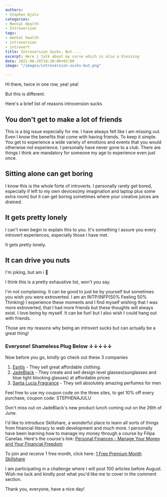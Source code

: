 ```yaml
---
authors:
- Stephen Ajulu
categories:
- Mental Health
- Introversion
tags:
- mental health
- introversion
- introvert
title: Introversion Sucks, But....
excerpt: Here i talk about my curse which is also a blessing
date: 2021-06-26T18:30:00+03:00
image: "/images/introversion-sucks-but.png"

---
```

Hi there, twice in one row, yea! yea!

But this is different.

Here's a brief list of reasons introversion sucks

## You don't get to make a lot of friends

This is a big issue especially for me. I have always felt like I am missing out. Even I know the benefits that come with having friends. To keep it simple. You get to experience a wide variety of emotions and events that you would otherwise not experience. I personally have never gone to a club. There are things I think are mandatory for someone my age to experience even just once.

## Sitting alone can get boring

I know this is the whole forte of introverts. I personally rarely get bored, especially if left to my own devices(my imagination and laptop plus some extra room) but it can get boring sometimes where your creative juices are drained.

## It gets pretty lonely

I can't even begin to explain this to you. It's something I assure you every introvert experiences, especially those I have met.

It gets pretty lonely.

## It can drive you nuts

I'm joking, but am i 🤔

I think this is a pretty exhaustive list, won't you say.

I'm not complaining. It can be good to just be by yourself but sometimes you wish you were extroverted. I am an INTP/INFP(50% Feeling 50% Thinking) I experience these moments and I find myself wishing that I was more extroverted, that I had more friends but these thoughts will always exist. I love being by myself. It can be fun! but I also wish I could hang out with friends.

Those are my reasons why being an introvert sucks but can actually be a great thing!

### Everyone! Shameless Plug Below ↓↓↓↓↓

Now before you go, kindly go check out these 3 companies

1. [Esntls](https://www.esntls.co/?ref=kuzqn53jomp-) - They sell great affordable clothing.
2. [JadeBlack](https://www.jadeblack.co/?ref=kuzqn53jomp-) - They create and sell design level glasses(sunglasses and blue light blocking glasses) at affordable prices
3. [Santa Lucia Fragrance](https://santaluciafragrance.com/?ref=kuzqn53jomp-) - They sell absolutely amazing perfumes for men

Feel free to use my coupon code on the three sites, to get 10% off every purchase, coupon code: STEPHENAJULU

Don't miss out on JadeBlack's new product lunch coming out on the 26th of June.

I'd like to introduce Skillshare, a wonderful place to learn all sorts of things from financial literacy to web development and much more. I personally have been learning how to manage my money through a course by Filipa Canelas. Here's the course's link: [Personal Finances - Manage Your Money and Your Financial Freedom](https://www.skillshare.com/classes/Personal-Finances-%E2%80%94-Manage-your-Money-and-your-Financial-Freedom/1240823317/projects?via=search-layout-grid)

To join and receive 1 free month, click here: [1 Free Premium Month Skillshare](https://skl.sh/3wxbE9O)

I am participating in a challenge where I will post 100 articles before August. Wish me luck and kindly post what you'd like me to cover in the comment section.

Thank you, everyone, have a nice day!

